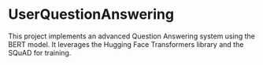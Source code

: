 # UserQuestionAnswering
This project implements an advanced Question Answering system using the BERT model. It leverages the Hugging Face Transformers library and the SQuAD for training.
